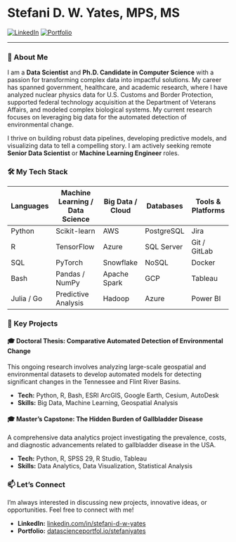 # Stefani D. W. Yates, MPS, MS

<a href="https://www.linkedin.com/in/stefani-d-w-yates"><img src="https://img.shields.io/badge/LinkedIn-0077B5?style=for-the-badge&logo=linkedin&logoColor=white" alt="LinkedIn"></a>
<a href="https://www.datascienceportfol.io/stefaniyates"><img src="https://img.shields.io/badge/Portfolio-000000?style=for-the-badge&logo=About.me&logoColor=white" alt="Portfolio"></a>

---

### 👋 About Me
I am a **Data Scientist** and **Ph.D. Candidate in Computer Science** with a passion for transforming complex data into impactful solutions. My career has spanned government, healthcare, and academic research, where I have analyzed nuclear physics data for U.S. Customs and Border Protection, supported federal technology acquisition at the Department of Veterans Affairs, and modeled complex biological systems. My current research focuses on leveraging big data for the automated detection of environmental change.

I thrive on building robust data pipelines, developing predictive models, and visualizing data to tell a compelling story. I am actively seeking remote **Senior Data Scientist** or **Machine Learning Engineer** roles.

### 🛠️ My Tech Stack

| Languages | Machine Learning / Data Science | Big Data / Cloud | Databases | Tools & Platforms |
|---|---|---|---|---|
| Python | Scikit-learn | AWS | PostgreSQL | Jira |
| R | TensorFlow | Azure | SQL Server | Git / GitLab |
| SQL | PyTorch | Snowflake | NoSQL | Docker |
| Bash | Pandas / NumPy | Apache Spark | GCP | Tableau |
| Julia / Go | Predictive Analysis | Hadoop | Azure | Power BI |

### 🔭 Key Projects

#### 🎓 Doctoral Thesis: Comparative Automated Detection of Environmental Change
This ongoing research involves analyzing large-scale geospatial and environmental datasets to develop automated models for detecting significant changes in the Tennessee and Flint River Basins.
- **Tech:** Python, R, Bash, ESRI ArcGIS, Google Earth, Cesium, AutoDesk
- **Skills:** Big Data, Machine Learning, Geospatial Analysis

#### 🎓 Master’s Capstone: The Hidden Burden of Gallbladder Disease
A comprehensive data analytics project investigating the prevalence, costs, and diagnostic advancements related to gallbladder disease in the USA.
- **Tech:** Python, R, SPSS 29, R Studio, Tableau 
- **Skills:** Data Analytics, Data Visualization, Statistical Analysis

### 📫 Let’s Connect
I’m always interested in discussing new projects, innovative ideas, or opportunities. Feel free to connect with me!

- **LinkedIn:** [linkedin.com/in/stefani-d-w-yates](https://www.linkedin.com/in/stefani-d-w-yates)
- **Portfolio:** [datascienceportfol.io/stefaniyates](https://www.datascienceportfol.io/stefaniyates)
